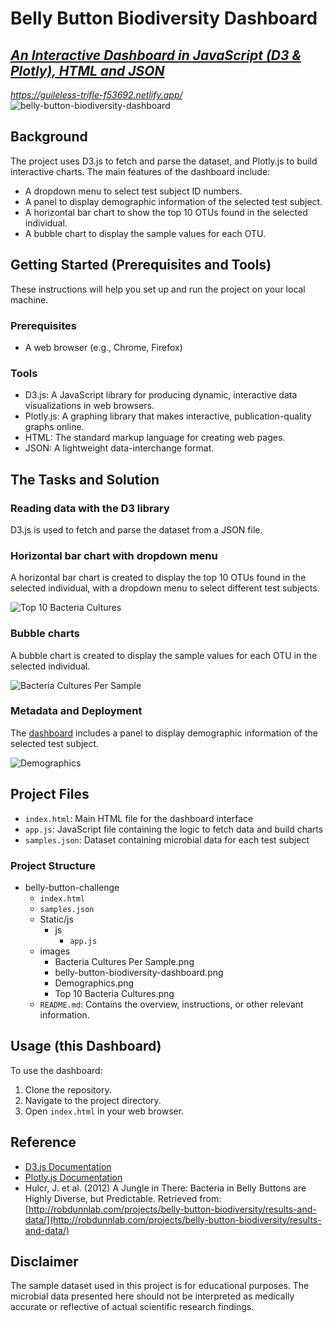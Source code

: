 # Belly Button Biodiversity Dashboard

## [*An Interactive Dashboard in JavaScript (D3 & Plotly), HTML and JSON*](https://guileless-trifle-f53692.netlify.app/)

*https://guileless-trifle-f53692.netlify.app/* ![belly-button-biodiversity-dashboard](https://github.com/onemanlutta/belly-button-challenge/assets/118937365/75b98d2a-26e7-497e-961b-33b9228b8535)



## Background

The project uses D3.js to fetch and parse the dataset, and Plotly.js to build interactive charts. The main features of the dashboard include:
- A dropdown menu to select test subject ID numbers.
- A panel to display demographic information of the selected test subject.
- A horizontal bar chart to show the top 10 OTUs found in the selected individual.
- A bubble chart to display the sample values for each OTU.

## Getting Started (Prerequisites and Tools)

These instructions will help you set up and run the project on your local machine.

### Prerequisites

- A web browser (e.g., Chrome, Firefox)

### Tools

- D3.js: A JavaScript library for producing dynamic, interactive data visualizations in web browsers.
- Plotly.js: A graphing library that makes interactive, publication-quality graphs online.
- HTML: The standard markup language for creating web pages.
- JSON: A lightweight data-interchange format.

## The Tasks and Solution

### Reading data with the D3 library
D3.js is used to fetch and parse the dataset from a JSON file.

### Horizontal bar chart with dropdown menu
A horizontal bar chart is created to display the top 10 OTUs found in the selected individual, with a dropdown menu to select different test subjects.

![Top 10 Bacteria Cultures](https://github.com/onemanlutta/belly-button-challenge/assets/118937365/f03b0828-e63e-4025-8879-b251c9068cc1)


### Bubble charts
A bubble chart is created to display the sample values for each OTU in the selected individual.

![Bacteria Cultures Per Sample](https://github.com/onemanlutta/belly-button-challenge/assets/118937365/019f1e58-502a-4c15-a3d7-2b8e99492c38)



### Metadata and Deployment
The [dashboard](https://guileless-trifle-f53692.netlify.app/) includes a panel to display demographic information of the selected test subject.

![Demographics](https://github.com/onemanlutta/belly-button-challenge/assets/118937365/dde422ab-f66f-48ab-8688-7477281a6a4a)



## Project Files
- `index.html`: Main HTML file for the dashboard interface
- `app.js`: JavaScript file containing the logic to fetch data and build charts
- `samples.json`: Dataset containing microbial data for each test subject

### Project Structure

- belly-button-challenge   
  - `index.html`
  - `samples.json`
  - Static/js
    - js
      - `app.js`
  - images
    - Bacteria Cultures Per Sample.png
    - belly-button-biodiversity-dashboard.png
    - Demographics.png
    - Top 10 Bacteria Cultures.png
  - `README.md`: Contains the overview, instructions, or other relevant information.


## Usage (this Dashboard)

To use the dashboard:
1. Clone the repository.
2. Navigate to the project directory.
3. Open `index.html` in your web browser.

## Reference

- [D3.js Documentation](https://d3js.org/)
- [Plotly.js Documentation](https://plotly.com/javascript/)
- Hulcr, J. et al. (2012) A Jungle in There: Bacteria in Belly Buttons are Highly Diverse, but Predictable. Retrieved from: [http://robdunnlab.com/projects/belly-button-biodiversity/results-and-data/](http://robdunnlab.com/projects/belly-button-biodiversity/results-and-data/)

## Disclaimer

The sample dataset used in this project is for educational purposes. The microbial data presented here should not be interpreted as medically accurate or reflective of actual scientific research findings.
